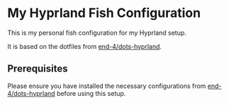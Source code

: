 # My Hyprland Fish Configuration

This is my personal fish configuration for my Hyprland setup.

It is based on the dotfiles from [end-4/dots-hyprland](https://github.com/end-4/dots-hyprland).

## Prerequisites

Please ensure you have installed the necessary configurations from [end-4/dots-hyprland](https://github.com/end-4/dots-hyprland) before using this setup.
